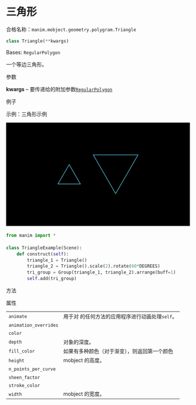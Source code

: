 # 三角形

合格名称：`manim.mobject.geometry.polygram.Triangle`

```py
class Triangle(**kwargs)
```

Bases: `RegularPolygon`

一个等边三角形。

参数

**kwargs** – 要传递给的附加参数[`RegularPolygon`]()

例子

示例：三角形示例

![TriangleExample-1.png](../../static/TriangleExample-1.png)


```py
from manim import *

class TriangleExample(Scene):
    def construct(self):
        triangle_1 = Triangle()
        triangle_2 = Triangle().scale(2).rotate(60*DEGREES)
        tri_group = Group(triangle_1, triangle_2).arrange(buff=1)
        self.add(tri_group)
```


方法



属性

|||
|-|-|
`animate`|用于对 的任何方法的应用程序进行动画处理`self`。
`animation_overrides`|
`color`|
`depth`|对象的深度。
`fill_color`|如果有多种颜色（对于渐变），则返回第一个颜色
`height`|mobject 的高度。
`n_points_per_curve`|
`sheen_factor`|
`stroke_color`|
`width`|mobject 的宽度。
